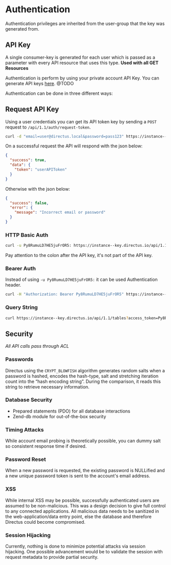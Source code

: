 # Authentication

Authentication privileges are inherited from the user-group that the key was generated from.

## API Key
A single consumer-key is generated for each user which is passed as a parameter with every API resource that uses this type. **Used with all GET Resources**

Authentication is perform by using your private account API Key. You can generate API keys [here](#). @TODO

Authentication can be done in three different ways:

## Request API Key
Using a user credentials you can get its API token key by sending a `POST` request to `/api/1.1/auth/request-token`.

```bash
curl -d "email=user@directus.local&password=pass123" https://instance--key.directus.io/api/1.1/auth/request-token
```

On a successful request the API will respond with the json below:

```json
{
  "success": true,
  "data": {
    "token": "userAPIToken"
  }
}
```

Otherwise with the json below:

```json
{
  "success": false,
  "error": {
    "message": "Incorrect email or password"
  }
}
```

### HTTP Basic Auth

```bash
curl -u Py8RumuLD7HE5juFrOR5: https://instance--key.directus.io/api/1.1/tables
```

Pay attention to the colon after the API key, it's not part of the API key.

### Bearer Auth

Instead of using `-u Py8RumuLD7HE5juFrOR5:` it can be used Authentication header.

```bash
curl -H "Authorization: Bearer Py8RumuLD7HE5juFrOR5" https://instance--key.directus.io/api/1.1/tables
```

### Query String

```bash
curl https://instance--key.directus.io/api/1.1/tables?access_token=Py8RumuLD7HE5juFrOR5
```

## Security
*All API calls pass through ACL*

### Passwords
Directus using the `CRYPT_BLOWFISH` algorithm generates random salts when a password is hashed, encodes the hash-type, salt and stretching iteration count into the “hash encoding string”. During the comparison, it reads this string to retrieve necessary information.

### Database Security
* Prepared statements (PDO) for all database interactions
* Zend-db module for out-of-the-box security

### Timing Attacks
While account email probing is theoretically possible, you can dummy salt so consistent response time if desired.

### Password Reset
When a new password is requested, the existing password is NULLified and a new unique password token is sent to the account's email address.

### XSS
While internal XSS may be possible, successfully authenticated users are assumed to be non-malicious. This was a design decision to give full control to any connected applications. All malicious data needs to be sanitized in the web-application/data entry point, else the database and therefore Directus could become compromised.

### Session Hijacking
Currently, nothing is done to minimize potential attacks via session hijacking. One possible advancement would be to validate the session with request metadata to provide partial security.
